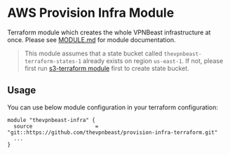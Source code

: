 # AWS Provision Infra Module
Terraform module which creates the whole VPNBeast infrastructure at once. Please see [MODULE.md](MODULE.md) for module documentation.

> This module assumes that a state bucket called `thevpnbeast-terraform-states-1` already exists on region `us-east-1`. If not, please first run [s3-terraform module](https://github.com/thevpnbeast/s3-terraform) first to create state bucket.

## Usage
You can use below module configuration in your terraform configuration:
```
module "thevpnbeast-infra" {
  source                    = "git::https://github.com/thevpnbeast/provision-infra-terraform.git"
  ...
}
```